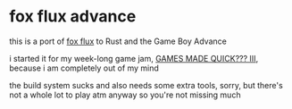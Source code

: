 # fox flux advance

this is a port of [fox flux](https://github.com/eevee/fox-flux) to Rust and the Game Boy Advance

i started it for my week-long game jam, [GAMES MADE QUICK??? III](https://itch.io/jam/games-made-quick-iii), because i am completely out of my mind

the build system sucks and also needs some extra tools, sorry, but there's not a whole lot to play atm anyway so you're not missing much
